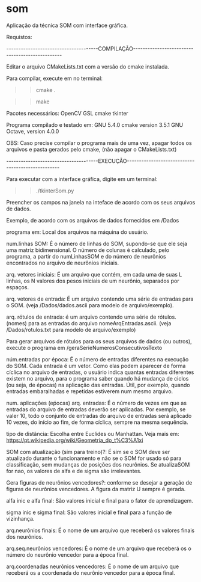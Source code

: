 # som

Aplicação da técnica SOM com interface gráfica.

Requistos:

--------------------------------------COMPILAÇÃO------------------------------------------------

Editar o arquivo CMakeLists.txt com a versão do cmake instalada.

Para compilar, execute em no terminal:

>> cmake .

>> make

Pacotes necessários:
OpenCV
GSL
cmake
tkinter

Programa compilado e testado em:
GNU 5.4.0
cmake version 3.5.1
GNU Octave, version 4.0.0

OBS: Caso precise compilar o programa mais de uma vez, apagar todos os arquivos e pasta gerados pelo cmake,
(não apagar o CMakeLists.txt)

--------------------------------------EXECUÇÃO--------------------------------------------------

Para executar com a interface gráfica, digite em um terminal:

>> ./tkinterSom.py

Preencher os campos na janela na inteface de acordo com os seus arquivos de dados.

Exemplo, de acordo com os arquivos de dados fornecidos em /Dados

programa em: Local dos arquivos na máquina do usuário.

num.linhas SOM: É o número de linhas do SOM, supondo-se que ele seja uma
matriz bidimensional. O número de colunas é calculado, pelo
programa, a partir do numLinhasSOM e do número de neurônios encontrados
no arquivo de neurônios iniciais.

arq. vetores iniciais: É um arquivo que contém, em cada
uma de suas L linhas, os N valores dos pesos iniciais de um
neurônio, separados por espaços.

arq. vetores de entrada: É um arquivo contendo uma série de entradas
para o SOM. (veja /Dados/dados.ascii para modelo de arquivo/exemplo).

arq. rótulos de entrada:
é um arquivo contendo uma série de rótulos. (nomes) para as entradas do arquivo nomeArqEntradas.ascii.
(veja /Dados/rotulos.txt para modelo de arquivo/exemplo)

Para gerar arquivos de rótulos para os seus arquivos de dados (ou outros), execute o programa em 
/geraSerieNumerosConsecutivosTexto

núm.entradas por época: É o número de entradas diferentes na execução do
SOM. Cada entrada é um vetor. Como elas podem aparecer de forma
cíclica no arquivo de entradas, o usuário indica quantas entradas
diferentes existem no arquivo, para o programa saber quando há
mudança de ciclos (ou seja, de épocas) na aplicação das
entradas. Útil, por exemplo, quando entradas embaralhadas e
repetidas estiverem num mesmo arquivo.

num. aplicações (eṕocas) arq. entradas: 
É o número de vezes em que as entradas do
arquivo de entradas deverão ser aplicadas. Por exemplo, se valer 10,
todo o conjunto de entradas do arquivo de entradas será aplicado 10
vezes, do início ao fim, de forma cíclica, sempre na mesma sequência.

tipo de distância: Escolha entre Euclides ou Manhattan.
Veja mais em: https://pt.wikipedia.org/wiki/Geometria_do_t%C3%A1xi

SOM com atualização (sim para treino)?: 
É sim se o SOM deve ser atualizado durante o
funcionamento e não se o SOM for usado só para classificação, sem
mudanças de posições dos neurônios. Se atualizaSOM for nao, os
valores de alfa e de sigma são irrelevantes.

Gera figuras de neurônios vencedores?:
conforme se desejar a geração de figuras de neurônios vencedores. 
A figura da matriz U sempre é gerada.

alfa inic e alfa final: São valores inicial e final para o fator de
aprendizagem.

sigma inic e sigma final: São valores inicial e final para a função de
vizinhança.

arq.neurônios finais: É o nome de um arquivo que receberá os
valores finais dos neurônios.

arq.seq.neurônios vencedores: É o nome de um arquivo que receberá os
o número do neurônio vencedor para a época final.

arq.coordenadas neurônios vencedores: É o nome de um arquivo que receberá os
a coordenada do neurônio vencedor para a época final.

